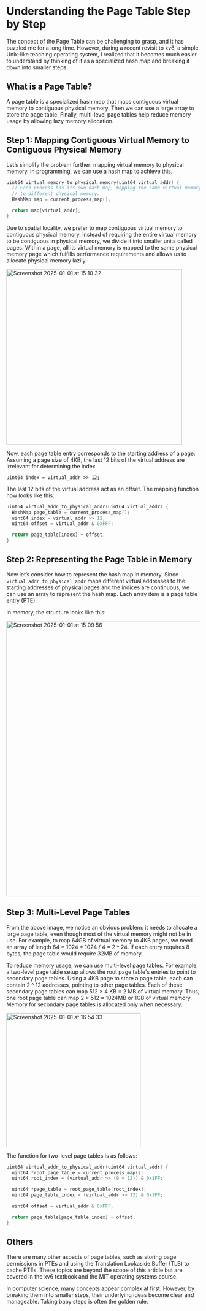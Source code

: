 # Understanding the Page Table Step by Step

The concept of the Page Table can be challenging to grasp, and it has puzzled me for a long time. However, during a recent revisit to xv6, a simple Unix-like teaching operating system, I realized that it becomes much easier to understand by thinking of it as a specialized hash map and breaking it down into smaller steps.


## What is a Page Table?

A page table is a specialized hash map that maps contiguous virtual memory to contiguous physical memory. Then we can use a large array to store the page table. Finally, multi-level page tables help reduce memory usage by allowing lazy memory allocation.


## Step 1: Mapping Contiguous Virtual Memory to Contiguous Physical Memory

Let’s simplify the problem further: mapping virtual memory to physical memory. In programming, we can use a hash map to achieve this.

```c
uint64 virtual_memory_to_physical_memory(uint64 virtual_addr) {
  // Each process has its own hash map, mapping the same virtual memory
  // to different physical memory.
  HashMap map = current_process_map();

  return map[virtual_addr];
}
```

Due to spatial locality, we prefer to map contiguous virtual memory to contiguous physical memory. Instead of requiring the entire virtual memory to be contiguous in physical memory, we divide it into smaller units called pages. Within a page, all its virtual memory is mapped to the same physical memory page which fulfills performance requirements and allows us to allocate physical memory lazily.

<img width="458" alt="Screenshot 2025-01-01 at 15 10 32" src="https://github.com/user-attachments/assets/c89df896-501a-4ddc-8957-397a8437eb7c" />


Now, each page table entry corresponds to the starting address of a page. Assuming a page size of 4KB, the last 12 bits of the virtual address are irrelevant for determining the index.

`uint64 index = virtual_addr >> 12;`


The last 12 bits of the virtual address act as an offset. The mapping function now looks like this:

```c
uint64 virtual_addr_to_physical_addr(uint64 virtual_addr) {
  HashMap page_table = current_process_map();
  uint64 index = virtual_addr >> 12;
  uint64 offset = virtual_addr & 0xFFF;

  return page_table[index] + offset;
}
```

## Step 2: Representing the Page Table in Memory

Now let’s consider how to represent the hash map in memory. Since `virtual_addr_to_physical_addr` maps different virtual addresses to the starting addresses of physical pages and the indices are continuous, we can use an array to represent the hash map. Each array item is a page table entry (PTE).

In memory, the structure looks like this:

<img width="719" alt="Screenshot 2025-01-01 at 15 09 56" src="https://github.com/user-attachments/assets/937acd69-96d5-4264-8968-2562dac8b9ea" />

## Step 3: Multi-Level Page Tables

From the above image, we notice an obvious problem: it needs to allocate a large page table, even though most of the virtual memory might not be in use. For example, to map 64GB of virtual memory to 4KB pages, we need an array of length 64 * 1024 * 1024 / 4 = 2 ^ 24.  If each entry requires 8 bytes, the page table would require 32MB of memory.

To reduce memory usage, we can use multi-level page tables. For example, a two-level page table setup allows the root page table's entries to point to secondary page tables. Using a 4KB page to store a page table, each can contain 2 ^ 12 addresses, pointing to other page tables. Each of these secondary page tables can map
512 × 4 KB = 2 MB of virtual memory. Thus, one root page table can map 2 × 512 = 1024MB or 1GB of virtual memory. Memory for secondary page tables is allocated only when necessary.

<img width="350" alt="Screenshot 2025-01-01 at 16 54 33" src="https://github.com/user-attachments/assets/2ec42859-d2da-49a4-b20c-7e4afc9fdbea" />

The function for two-level page tables is as follows:
```c
uint64 virtual_addr_to_physical_addr(uint64 virtual_addr) {
  uint64 *root_page_table = current_process_map();
  uint64 root_index = (virtual_addr >> (9 + 12)) & 0x1FF;

  uint64 *page_table = root_page_table[root_index];
  uint64 page_table_index = (virtual_addr >> 12) & 0x1FF;

  uint64 offset = virtual_addr & 0xFFF;

  return page_table[page_table_index] + offset;
}
```

## Others

There are many other aspects of page tables, such as storing page permissions in PTEs and using the Translation Lookaside Buffer (TLB) to cache PTEs. These topics are beyond the scope of this article but are covered in the xv6 textbook and the MIT operating systems course.

In computer science, many concepts appear complex at first. However, by breaking them into smaller steps, their underlying ideas become clear and manageable. Taking baby steps is often the golden rule.
